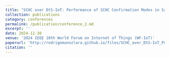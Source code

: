 ```yaml
---
title: "SCHC over DtS-IoT: Performance of SCHC Confirmation Modes in Satellite IoT"
collection: publications
category: conferences
permalink: /publication/conference_2.md
excerpt: ''
date: 2024-12-30
venue: '2024 IEEE 10th World Forum on Internet of Things (WF-IoT)'
paperurl: 'http://rodrigomunozlara.github.io/files/SCHC_over_DtS-IoT_Performance_of_SCHC_Confirmation_Modes_in_Satellite_IoT-1.pdf'
citation: ''
---
```



